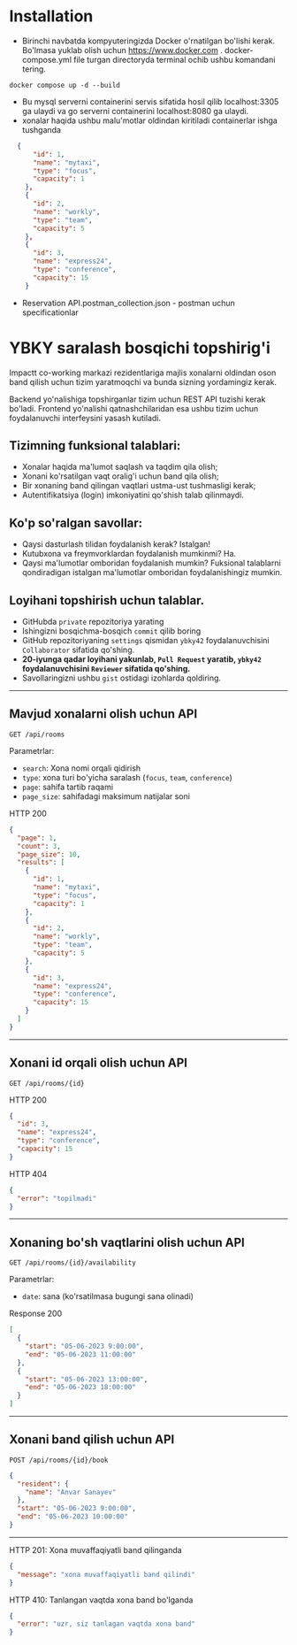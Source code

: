 # Installation

- Birinchi navbatda kompyuteringizda Docker o'rnatilgan bo'lishi kerak. Bo'lmasa yuklab olish uchun https://www.docker.com . docker-compose.yml file turgan directoryda terminal ochib ushbu komandani tering.

`docker compose up -d --build `

- Bu mysql serverni containerini servis sifatida hosil qilib localhost:3305 ga ulaydi va go serverni containerini localhost:8080 ga ulaydi.
- xonalar haqida ushbu malu'motlar oldindan kiritiladi containerlar ishga tushganda

```json
  {
      "id": 1,
      "name": "mytaxi",
      "type": "focus",
      "capacity": 1
    },
    {
      "id": 2,
      "name": "workly",
      "type": "team",
      "capacity": 5
    },
    {
      "id": 3,
      "name": "express24",
      "type": "conference",
      "capacity": 15
    }
```

- Reservation API.postman_collection.json - postman uchun specificationlar

# YBKY saralash bosqichi topshirig'i

Impactt co-working markazi rezidentlariga majlis xonalarni oldindan oson band qilish uchun tizim yaratmoqchi va bunda sizning yordamingiz kerak.

Backend yo'nalishiga topshirganlar tizim uchun REST API tuzishi kerak bo'ladi. Frontend yo'nalishi qatnashchilaridan esa ushbu tizim uchun foydalanuvchi interfeysini yasash kutiladi.

## Tizimning funksional talablari:

- Xonalar haqida ma'lumot saqlash va taqdim qila olish;
- Xonani ko'rsatilgan vaqt oralig'i uchun band qila olish;
- Bir xonaning band qilingan vaqtlari ustma-ust tushmasligi kerak;
- Autentifikatsiya (login) imkoniyatini qo'shish talab qilinmaydi.

## Ko'p so'ralgan savollar:

- Qaysi dasturlash tilidan foydalanish kerak? Istalgan!
- Kutubxona va freymvorklardan foydalanish mumkinmi? Ha.
- Qaysi ma'lumotlar omboridan foydalanish mumkin? Fuksional talablarni qondiradigan istalgan ma'lumotlar omboridan foydalanishingiz mumkin.

## Loyihani topshirish uchun talablar.

- GitHubda `private` repozitoriya yarating
- Ishingizni bosqichma-bosqich `commit` qilib boring
- GitHub repozitoriyaning `settings` qismidan `ybky42` foydalanuvchisini `Collaborator` sifatida qo'shing.
- **20-iyunga qadar loyihani yakunlab, `Pull Request` yaratib, `ybky42` foydalanuvchisini `Reviewer` sifatida qo'shing.**
- Savollaringizni ushbu `gist` ostidagi izohlarda qoldiring.

---

## Mavjud xonalarni olish uchun API

```
GET /api/rooms
```

Parametrlar:

- `search`: Xona nomi orqali qidirish
- `type`: xona turi bo'yicha saralash (`focus`, `team`, `conference`)
- `page`: sahifa tartib raqami
- `page_size`: sahifadagi maksimum natijalar soni

HTTP 200

```json
{
  "page": 1,
  "count": 3,
  "page_size": 10,
  "results": [
    {
      "id": 1,
      "name": "mytaxi",
      "type": "focus",
      "capacity": 1
    },
    {
      "id": 2,
      "name": "workly",
      "type": "team",
      "capacity": 5
    },
    {
      "id": 3,
      "name": "express24",
      "type": "conference",
      "capacity": 15
    }
  ]
}
```

---

## Xonani id orqali olish uchun API

```
GET /api/rooms/{id}
```

HTTP 200

```json
{
  "id": 3,
  "name": "express24",
  "type": "conference",
  "capacity": 15
}
```

HTTP 404

```json
{
  "error": "topilmadi"
}
```

---

## Xonaning bo'sh vaqtlarini olish uchun API

```
GET /api/rooms/{id}/availability
```

Parametrlar:

- `date`: sana (ko'rsatilmasa bugungi sana olinadi)

Response 200

```json
[
  {
    "start": "05-06-2023 9:00:00",
    "end": "05-06-2023 11:00:00"
  },
  {
    "start": "05-06-2023 13:00:00",
    "end": "05-06-2023 18:00:00"
  }
]
```

---

## Xonani band qilish uchun API

```
POST /api/rooms/{id}/book
```

```json
{
  "resident": {
    "name": "Anvar Sanayev"
  },
  "start": "05-06-2023 9:00:00",
  "end": "05-06-2023 10:00:00"
}
```

---

HTTP 201: Xona muvaffaqiyatli band qilinganda

```json
{
  "message": "xona muvaffaqiyatli band qilindi"
}
```

HTTP 410: Tanlangan vaqtda xona band bo'lganda

```json
{
  "error": "uzr, siz tanlagan vaqtda xona band"
}
```
